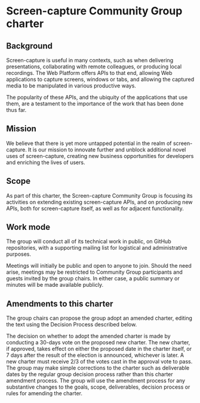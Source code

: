 # Screen-capture Community Group charter

## Background

Screen-capture is useful in many contexts, such as when delivering presentations, collaborating with remote colleagues,  or producing local recordings. The Web Platform offers APIs to that end, allowing Web applications to capture screens, windows or tabs, and allowing the captured media to be manipulated in various productive ways.

The popularity of these APIs, and the ubiquity of the applications that use them, are a testament to the importance of the work that has been done thus far.

## Mission

We believe that there is yet more untapped potential in the realm of screen-capture. It is our mission to innovate further and unblock additional novel uses of screen-capture, creating new business opportunities for developers and enriching the lives of users.

## Scope

As part of this charter, the Screen-capture Community Group is focusing its activities on extending existing screen-capture APIs, and on producing new APIs, both for screen-capture itself, as well as for adjacent functionality.

## Work mode

The group will conduct all of its technical work in public, on GitHub repositories, with a supporting mailing list for logistical and administrative purposes.

Meetings will initially be public and open to anyone to join. Should the need arise, meetings may be restricted to Community Group participants and guests invited by the group chairs. In either case, a public summary or minutes will be made available publicly.

## Amendments to this charter
The group chairs can propose the group adopt an amended charter, editing the text using the Decision Process described below.

The decision on whether to adopt the amended charter is made by conducting a 30-days vote on the proposed new charter. The new charter, if approved, takes effect on either the proposed date in the charter itself, or 7 days after the result of the election is announced, whichever is later. A new charter must receive 2/3 of the votes cast in the approval vote to pass. The group may make simple corrections to the charter such as deliverable dates by the regular group decision process rather than this charter amendment process. The group will use the amendment process for any substantive changes to the goals, scope, deliverables, decision process or rules for amending the charter.
